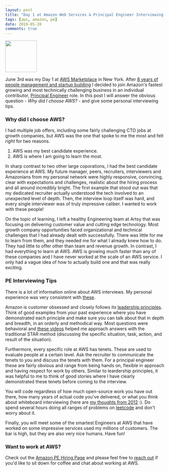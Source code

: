 ```yaml
---
layout: post
title: "Day 1 at Amazon Web Services & Principal Engineer Interviewing Tips"
tags: [aws, amazon, pe]
date: 2019-05-20
comments: true
---
```

<a href="https://aws.amazon.com/" target="_blank"><img src="{{site.url}}/images/posts/2019/2019-06-20-day-one-at-amazon-aws-principal-engineer-interviewing/aws.png" width="100px"></a>

June 3rd was my Day 1 at [AWS Marketplace](https://aws.amazon.com/marketplace) in New York. After [8 years of people management and startup building](/2019/05/01/reflecting-on-eight-years-building-artsy.html) I decided to join Amazon's fastest growing and most technically challenging business in an individual contributor, [Principal Engineer](https://www.amazon.jobs/en/landing_pages/principal-engineer-hiring) role. In this post I will answer the obvious question - _Why did I choose AWS?_ - and give some personal interviewing tips.

### Why did I choose AWS?

I had multiple job offers, including some fairly challenging CTO jobs at growth companies, but AWS was the one that spoke to me the most and felt _right_ for two reasons.

1. AWS was my best candidate experience.
2. AWS is where I am going to learn the most.

In sharp contrast to two other large coporations, I had the best candidate experience at AWS. My future manager, peers, recruiters, interviewers and Amazonians from my personal network were highly responsive, convincing, clear with expectations and challenges, realistic about the hiring process and all around incredibly bright. The first example that stood out was that my dedicated recruiter actually understood the tech involved to an unexpected level of depth. Then, the interview loop itself was hard, and every single interviewer was of truly impressive caliber. I wanted to work with these people!

On the topic of learning, I left a healthy Engineering team at Artsy that was focusing on delivering customer value and cutting edge technology. Most growth company opportunities faced organizational and technical challenges that I had already dealt with successfully. There was little for me to learn from them, and they needed me for what I already knew how to do. They had little to offer other than team and revenue growth. In contrast, I had everything to learn at AWS. AWS is growing much faster than any of these companies and I have never worked at the scale of an AWS service. I only had a vague idea of how to actually build one and that was really exciting.

### PE Interviewing Tips

There is a lot of information online about AWS interviews. My personal experience was very consistent with [these](https://www.quora.com/What-is-the-interview-like-for-Principal-SDE-at-Amazon). 

Amazon is customer obsessed and closely follows its [leadership principles](https://www.amazon.jobs/en/principles). Think of good examples from your past experience where you have demonstrated each principle and make sure you can talk about that in depth and breadth, in an orderly and methodical way. Most questions were behavioral and [these videos](https://www.youtube.com/watch?v=gL3WTLzOP5E
) helped me approach answers with the traditional STAR method (discussing the specific situation, task, action, and result of the situation).

Furthermore, every specific role at AWS has tenets. These are used to evaluate people at a certain level. Ask the recruiter to communicate the tenets to you and discuss the tenets with them. For a principal engineer these are fairly obvious and range from being hands on, flexible in approach and having respect for work by others. Similar to leardership principles, it was helpful to me to think of good stories where I have clearly demonstrated these tenets before coming to the interview.

You will code regardless of how much open-source work you have out there, how many years of actual code you've delivered, or what you think about whiteboard interviewing (here are [my thoughts from 2012](/2012/12/08/five-ways-to-torture-candidates-in-a-technical-interview.html) :). Do spend several hours doing all ranges of problems on [leetcode](https://leetcode.com) and don't worry about it.

Finally, you will meet some of the smartest Engineers at AWS that have worked on some impressive services used my millions of customers. The bar is high, but they are also very nice humans. Have fun!

### Want to work at AWS?

Check out the [Amazon PE Hiring Page](https://www.amazon.jobs/en/landing_pages/principal-engineer-hiring) and please feel free to [reach out](/about/) if you'd like to sit down for coffee and chat about working at AWS.
